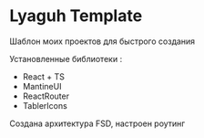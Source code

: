 # Lyaguh Template

Шаблон моих проектов для быстрого создания

Установленные библиотеки :
- React + TS
- MantineUI
- ReactRouter
- TablerIcons

Создана архитектура FSD, настроен роутинг